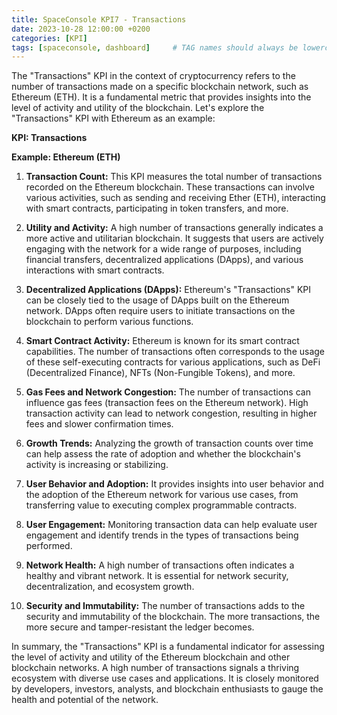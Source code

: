 ```yaml
---
title: SpaceConsole KPI7 - Transactions
date: 2023-10-28 12:00:00 +0200
categories: [KPI]
tags: [spaceconsole, dashboard]     # TAG names should always be lowercase
---
```


The "Transactions" KPI in the context of cryptocurrency refers to the number of transactions made on a specific blockchain network, such as Ethereum (ETH). It is a fundamental metric that provides insights into the level of activity and utility of the blockchain. Let's explore the "Transactions" KPI with Ethereum as an example:

**KPI: Transactions**

**Example: Ethereum (ETH)**

1. **Transaction Count:** This KPI measures the total number of transactions recorded on the Ethereum blockchain. These transactions can involve various activities, such as sending and receiving Ether (ETH), interacting with smart contracts, participating in token transfers, and more.

2. **Utility and Activity:** A high number of transactions generally indicates a more active and utilitarian blockchain. It suggests that users are actively engaging with the network for a wide range of purposes, including financial transfers, decentralized applications (DApps), and various interactions with smart contracts.

3. **Decentralized Applications (DApps):** Ethereum's "Transactions" KPI can be closely tied to the usage of DApps built on the Ethereum network. DApps often require users to initiate transactions on the blockchain to perform various functions.

4. **Smart Contract Activity:** Ethereum is known for its smart contract capabilities. The number of transactions often corresponds to the usage of these self-executing contracts for various applications, such as DeFi (Decentralized Finance), NFTs (Non-Fungible Tokens), and more.

5. **Gas Fees and Network Congestion:** The number of transactions can influence gas fees (transaction fees on the Ethereum network). High transaction activity can lead to network congestion, resulting in higher fees and slower confirmation times.

6. **Growth Trends:** Analyzing the growth of transaction counts over time can help assess the rate of adoption and whether the blockchain's activity is increasing or stabilizing.

7. **User Behavior and Adoption:** It provides insights into user behavior and the adoption of the Ethereum network for various use cases, from transferring value to executing complex programmable contracts.

8. **User Engagement:** Monitoring transaction data can help evaluate user engagement and identify trends in the types of transactions being performed.

9. **Network Health:** A high number of transactions often indicates a healthy and vibrant network. It is essential for network security, decentralization, and ecosystem growth.

10. **Security and Immutability:** The number of transactions adds to the security and immutability of the blockchain. The more transactions, the more secure and tamper-resistant the ledger becomes.

In summary, the "Transactions" KPI is a fundamental indicator for assessing the level of activity and utility of the Ethereum blockchain and other blockchain networks. A high number of transactions signals a thriving ecosystem with diverse use cases and applications. It is closely monitored by developers, investors, analysts, and blockchain enthusiasts to gauge the health and potential of the network.